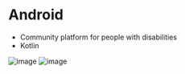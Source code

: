 # Android

- Community platform for people with disabilities
- Kotlin

  
![image](https://github.com/user-attachments/assets/ffcf5b70-73b1-4fd5-9be8-4673dd946262)
![image](https://github.com/user-attachments/assets/53ef516a-f757-4188-8465-4cbb5eb53e4b)

